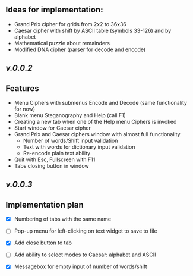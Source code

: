 ## Ideas for implementation:
- Grand Prix cipher for grids from 2x2 to 36x36
- Caesar cipher with shift by ASCII table (symbols 33-126) and by alphabet
- Mathematical puzzle about remainders
- Modified DNA cipher (parser for decode and encode)

## _v.0.0.2_
## Features

- Menu Ciphers with submenus Encode and Decode (same functionality for now)
- Blank menu Steganography and Help (call F1)
- Creating a new tab when one of the Help menu Ciphers is invoked
- Start window for Caesar cipher
- Grand Prix and Caesar ciphers window with almost full functionality
  - Number of words/Shift input validation
  - Text with words for dictionary input validation
  - Re-encode plain text ability
- Quit with Esc, Fullscreen with F11
- Tabs closing button in window

## _v.0.0.3_
## Implementation plan

* [x] Numbering of tabs with the same name
* [ ] Pop-up menu for left-clicking on text widget to save to file
* [x] Add close button to tab
* [ ] Add ability to select modes to Caesar: alphabet and ASCII
* [x] Messagebox for empty input of number of words/shift

